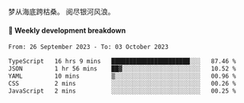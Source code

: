梦从海底跨枯桑。
阅尽银河风浪。


#### 📝 Weekly development breakdown

<!--START_SECTION:waka-->

```txt
From: 26 September 2023 - To: 03 October 2023

TypeScript   16 hrs 9 mins   ██████████████████████░░░   87.46 %
JSON         1 hr 56 mins    ██▓░░░░░░░░░░░░░░░░░░░░░░   10.52 %
YAML         10 mins         ▒░░░░░░░░░░░░░░░░░░░░░░░░   00.96 %
CSS          2 mins          ░░░░░░░░░░░░░░░░░░░░░░░░░   00.26 %
JavaScript   2 mins          ░░░░░░░░░░░░░░░░░░░░░░░░░   00.25 %
```

<!--END_SECTION:waka-->



